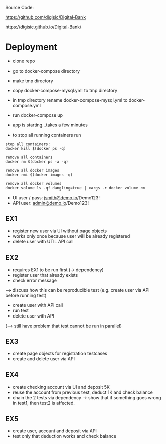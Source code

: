 Source Code: 

https://github.com/digisic/Digital-Bank

https://digisic.github.io/Digital-Bank/

# Deployment
* clone repo 
* go to docker-compose directory 
* make tmp directory 
* copy docker-compose-mysql.yml to tmp directory
* in tmp directory rename docker-compose-mysql.yml to docker-compose.yml
* run docker-compose up 
* app is starting...takes a few minutes

* to stop all running containers run 
```
stop all containers:
docker kill $(docker ps -q)

remove all containers
docker rm $(docker ps -a -q)

remove all docker images
docker rmi $(docker images -q)

remove all docker volumes
docker volume ls -qf dangling=true | xargs -r docker volume rm 
```

* UI user / pass: jsmith@demo.io/Demo123!
* API user: admin@demo.io/Demo123!


## EX1
* register new user via UI without page objects
* works only once because user will be already registered 
* delete user with UTIL API call

## EX2
* requires EX1 to be run first (-> dependency)
* register user that already exists 
* check error message 

--> discuss how this can be reproducible test (e.g. create user via API before running test)
* create user with API call 
* run test 
* delete user with API 

(--> still have problem that test cannot be run in parallel) 

## EX3
- create page objects for registration testcases
- create and delete user via API 

## EX4
- create checking account via UI and deposit 5K 
- reuse the account from previous test, deduct 1K and check balance
- chain the 2 tests via dependency -> show that if something goes wrong in test1, then test2 is affected. 

## EX5 
- create user, account and deposit via API 
- test only that deduction works and check balance 
 
 